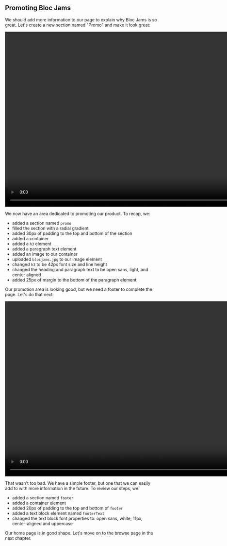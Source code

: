 ## Promoting Bloc Jams

We should add more information to our page to explain why Bloc Jams is so great. Let's create a new section named "Promo" and make it look great:

<center>
<video width="1024" height="576" controls> <source src="https://bloc-books.s3.amazonaws.com/webflow/screencasts/BlocJams-8.mp4" type="video/mp4">
</video>
</center>

We now have an area dedicated to promoting our product. To recap, we:

* added a section named `promo`
* filled the section with a radial gradient
* added 30px of padding to the top and bottom of the section
* added a container
* added a `h3` element
* added a paragraph text element
* added an image to our container
* uploaded `blocjams.jpg` to our image element
* changed `h3` to be 42px font size and line height
* changed the heading and paragraph text to be open sans, light, and center aligned
* added 25px of margin to the bottom of the paragraph element

Our promotion area is looking good, but we need a footer to complete the page. Let's do that next:

<center>
<video width="1024" height="576" controls> <source src="https://bloc-books.s3.amazonaws.com/webflow/screencasts/BlocJams-9.mp4" type="video/mp4">
</video>
</center>

That wasn't too bad. We have a simple footer, but one that we can easily add to with more information in the future. To review our steps, we:

* added a section named `footer`
* added a container element
* added 20px of padding to the top and bottom of `footer`
* added a text block element named `footerText`
* changed the text block font properties to: open sans, white, 11px, center-aligned and uppercase

Our home page is in good shape. Let's move on to the browse page in the next chapter.
